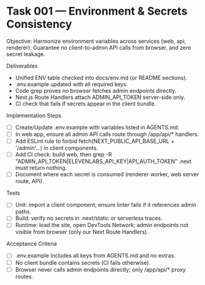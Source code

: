 # Task 001 — Environment & Secrets Consistency

Objective: Harmonize environment variables across services (web, api, renderer). Guarantee no client-to-admin API calls from browser, and zero secret leakage.

Deliverables
- Unified ENV table checked into docs/env.md (or README sections).
- .env.example updated with all required keys.
- Code grep proves no browser fetches admin endpoints directly.
- Next.js Route Handlers attach ADMIN_API_TOKEN server-side only.
- CI check that fails if secrets appear in the client bundle.

Implementation Steps
- [ ] Create/Update .env.example with variables listed in AGENTS.md.
- [ ] In web app, ensure all admin API calls route through /app/api/* handlers.
- [ ] Add ESLint rule to forbid fetch(NEXT_PUBLIC_API_BASE_URL + '/admin'...) in client components.
- [ ] Add CI check: build web, then grep -R "ADMIN_API_TOKEN|ELEVENLABS_API_KEY|API_AUTH_TOKEN" .next must return nothing.
- [ ] Document where each secret is consumed (renderer worker, web server route, API).

Tests
- [ ] Unit: import a client component; ensure linter fails if it references admin paths.
- [ ] Build: verify no secrets in .next/static or serverless traces.
- [ ] Runtime: load the site, open DevTools Network; admin endpoints not visible from browser (only our Next Route Handlers).

Acceptance Criteria
- [ ] .env.example includes all keys from AGENTS.md and no extras.
- [ ] No client bundle contains secrets (CI fails otherwise).
- [ ] Browser never calls admin endpoints directly; only /app/api/* proxy routes.
